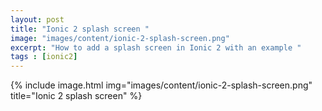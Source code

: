```yaml
---
layout: post
title: "Ionic 2 splash screen "
image: "images/content/ionic-2-splash-screen.png"
excerpt: "How to add a splash screen in Ionic 2 with an example " 
tags : [ionic2]
---
```



{% include image.html 
    img="images/content/ionic-2-splash-screen.png" 
    title="Ionic 2 splash screen" 
%}

